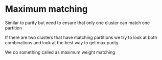 # Maximum matching

Similar to purity but need to ensure that only one cluster can match one partition

If there are two clusters that have matching partitions we try to look at both combinations and look at the best way to get max purity

We do something called as maximum weight matching
